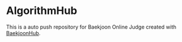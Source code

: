 # AlgorithmHub
This is a auto push repository for Baekjoon Online Judge created with [BaekjoonHub](https://github.com/BaekjoonHub/BaekjoonHub).
